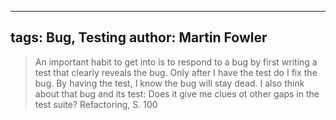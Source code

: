 
---
tags: Bug, Testing
author: Martin Fowler
---

> An important habit to get into is to respond to a bug by first writing a test that clearly reveals the bug. Only after I have the test do I fix the bug. By having the test, I know the bug will stay dead. I also think about that bug and its test: Does it give me clues ot other gaps in the test suite?
> Refactoring, S. 100